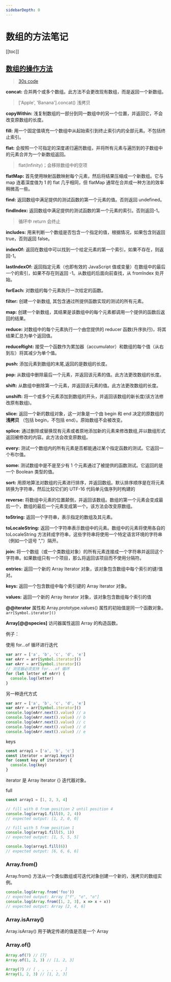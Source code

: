 ```yaml
---
sidebarDepth: 0
---
```

# 数组的方法笔记

[[toc]]

## [数组的操作方法](https://developer.mozilla.org/zh-CN/docs/Web/JavaScript/Reference/Global_Objects/Array)

> [30s code](https://www.30secondsofcode.org/js/t/array/p/1/)

**concat:** 合并两个或多个数组。此方法不会更改现有数组，而是返回一个新数组。

> ['Apple', 'Banana'].concat() 浅拷贝

**copyWithin:** 浅复制数组的一部分到同一数组中的另一个位置，并返回它，不会改变原数组的长度。

**fill:** 用一个固定值填充一个数组中从起始索引到终止索引内的全部元素。不包括终止索引。

**flat:** 会按照一个可指定的深度递归遍历数组，并将所有元素与遍历到的子数组中的元素合并为一个新数组返回。

> flat(Infinity)；会移除数组中的空项

**flatMap:** 首先使用映射函数映射每个元素，然后将结果压缩成一个新数组。它与 map 连着深度值为 1 的 flat 几乎相同，但 flatMap 通常在合并成一种方法的效率稍微高一些。

**find:** 返回数组中满足提供的测试函数的第一个元素的值。否则返回 undefined。

**findIndex:** 返回数组中满足提供的测试函数的第一个元素的索引。否则返回-1。

> 循环中 return 会终止

**includes:** 用来判断一个数组是否包含一个指定的值，根据情况，如果包含则返回 true，否则返回 false。

**indexOf:** 返回在数组中可以找到一个给定元素的第一个索引，如果不存在，则返回-1。

**lastIndexOf:** 返回指定元素（也即有效的 JavaScript 值或变量）在数组中的最后一个的索引，如果不存在则返回 -1。从数组的后面向前查找，从 fromIndex 处开始。

**forEach:** 对数组的每个元素执行一次给定的函数。

**filter:** 创建一个新数组, 其包含通过所提供函数实现的测试的所有元素。

**map:** 创建一个新数组，其结果是该数组中的每个元素都调用一个提供的函数后返回的结果。

**reduce:** 对数组中的每个元素执行一个由您提供的 reducer 函数(升序执行)，将其结果汇总为单个返回值。

**reduceRight:** 接受一个函数作为累加器（accumulator）和数组的每个值（从右到左）将其减少为单个值。

**push:** 添加元素到数组的末尾,返回的是数组的长度。

**pop:** 从数组中删除最后一个元素，并返回该元素的值。此方法更改数组的长度。

**shift:** 从数组中删除第一个元素，并返回该元素的值。此方法更改数组的长度。

**unshift:** 将一个或多个元素添加到数组的开头，并返回该数组的新长度(该方法修改原有数组)。

**slice:** 返回一个新的数组对象，这一对象是一个由 begin 和 end 决定的原数组的 **浅拷贝** （包括 begin，不包括 end）。原始数组不会被改变。

**splice:** 通过删除或替换现有元素或者原地添加新的元素来修改数组,并以数组形式返回被修改的内容。此方法会改变原数组。

**every:** 测试一个数组内的所有元素是否都能通过某个指定函数的测试。它返回一个布尔值。

**some:** 测试数组中是不是至少有 1 个元素通过了被提供的函数测试。它返回的是一个 Boolean 类型的值。

**sort:** 用原地算法对数组的元素进行排序，并返回数组。默认排序顺序是在将元素转换为字符串，然后比较它们的 UTF-16 代码单元值序列时构建的

**reverse:** 将数组中元素的位置颠倒，并返回该数组。数组的第一个元素会变成最后一个，数组的最后一个元素变成第一个。该方法会改变原数组。

**toString:** 返回一个字符串，表示指定的数组及其元素。

**toLocaleString:** 返回一个字符串表示数组中的元素。数组中的元素将使用各自的 toLocaleString 方法转成字符串，这些字符串将使用一个特定语言环境的字符串（例如一个逗号 ","）隔开。

**join:** 将一个数组（或一个类数组对象）的所有元素连接成一个字符串并返回这个字符串。如果数组只有一个项目，那么将返回该项目而不使用分隔符。

**entries:** 返回一个新的 Array Iterator 对象，该对象包含数组中每个索引的键/值对。

**keys:** 返回一个包含数组中每个索引键的 Array Iterator 对象。

**values:** 返回一个新的 Array Iterator 对象，该对象包含数组每个索引的值

**@@iterator** 属性和 Array.prototype.values() 属性的初始值是同一个函数对象。`arr[Symbol.iterator]()`

**Array[@@species]** 访问器属性返回 Array 的构造函数。

例子：

使用 for...of 循环进行迭代

```js
var arr = ['a', 'b', 'c', 'd', 'e']
var eArr = arr[Symbol.iterator]()
var eArr = arr[Symbol.iterator]()
// 浏览器必须支持 for...of 循环
for (let letter of eArr) {
  console.log(letter)
}
```

另一种迭代方式

```js
var arr = ['a', 'b', 'c', 'd', 'e']
var eArr = arr[Symbol.iterator]()
console.log(eArr.next().value) // a
console.log(eArr.next().value) // b
console.log(eArr.next().value) // c
console.log(eArr.next().value) // d
console.log(eArr.next().value) // e
```

keys

```js
const array1 = ['a', 'b', 'c']
const iterator = array1.keys()
for (const key of iterator) {
  console.log(key)
}
```

iterator 是 Array Iterator {} 迭代器对象。

full

```js
const array1 = [1, 2, 3, 4]

// fill with 0 from position 2 until position 4
console.log(array1.fill(0, 2, 4))
// expected output: [1, 2, 0, 0]

// fill with 5 from position 1
console.log(array1.fill(5, 1))
// expected output: [1, 5, 5, 5]

console.log(array1.fill(6))
// expected output: [6, 6, 6, 6]
```

### Array.from()

Array.from() 方法从一个类似数组或可迭代对象创建一个新的，浅拷贝的数组实例。

```js
console.log(Array.from('foo'))
// expected output: Array ["f", "o", "o"]
console.log(Array.from([1, 2, 3], x => x + x))
// expected output: Array [2, 4, 6]
```

### Array.isArray()

Array.isArray() 用于确定传递的值是否是一个 Array

### Array.of()

```js
Array.of(7) // [7]
Array.of(1, 2, 3) // [1, 2, 3]

Array(7) // [ , , , , , , ]
Array(1, 2, 3) // [1, 2, 3]
```
